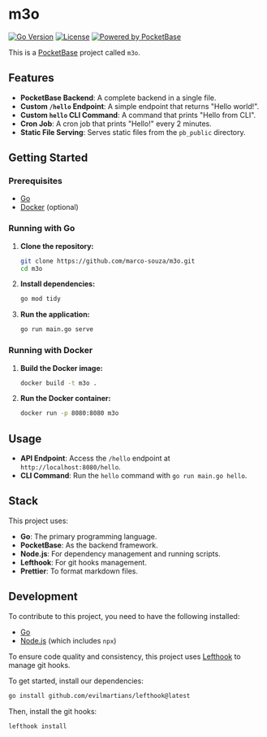 # m3o

[![Go Version](https://img.shields.io/github/go-mod/go-version/marco-souza/m3o)](https://golang.org/)
[![License](https://img.shields.io/github/license/marco-souza/m3o)](LICENSE)
[![Powered by PocketBase](https://img.shields.io/badge/powered%20by-PocketBase-blue.svg)](https://pocketbase.io/)

This is a [PocketBase](https://pocketbase.io/) project called `m3o`.

## Features

- **PocketBase Backend**: A complete backend in a single file.
- **Custom `/hello` Endpoint**: A simple endpoint that returns "Hello world!".
- **Custom `hello` CLI Command**: A command that prints "Hello from CLI".
- **Cron Job**: A cron job that prints "Hello!" every 2 minutes.
- **Static File Serving**: Serves static files from the `pb_public` directory.

## Getting Started

### Prerequisites

- [Go](https://golang.org/doc/install)
- [Docker](https://docs.docker.com/get-docker/) (optional)

### Running with Go

1.  **Clone the repository:**

    ```bash
    git clone https://github.com/marco-souza/m3o.git
    cd m3o
    ```

2.  **Install dependencies:**

    ```bash
    go mod tidy
    ```

3.  **Run the application:**

    ```bash
    go run main.go serve
    ```

### Running with Docker

1.  **Build the Docker image:**

    ```bash
    docker build -t m3o .
    ```

2.  **Run the Docker container:**

    ```bash
    docker run -p 8080:8080 m3o
    ```

## Usage

- **API Endpoint**: Access the `/hello` endpoint at `http://localhost:8080/hello`.
- **CLI Command**: Run the `hello` command with `go run main.go hello`.

## Stack

This project uses:

- **Go**: The primary programming language.
- **PocketBase**: As the backend framework.
- **Node.js**: For dependency management and running scripts.
- **Lefthook**: For git hooks management.
- **Prettier**: To format markdown files.

## Development

To contribute to this project, you need to have the following installed:

- [Go](https://golang.org/doc/install)
- [Node.js](https://nodejs.org/en/download/) (which includes `npx`)

To ensure code quality and consistency, this project uses [Lefthook](https://github.com/evilmartians/lefthook) to manage git hooks.

To get started, install our dependencies:

```bash
go install github.com/evilmartians/lefthook@latest
```

Then, install the git hooks:

```bash
lefthook install
```
